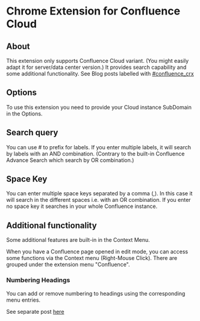 # Chrome Extension for Confluence Cloud

## About
This extension only supports Confluence Cloud variant. (You might easily adapt it for server/data center version.) 
It provides search capability and some additional functionality.
See Blog posts labelled with [#confluence_crx](https://tdalon.blogspot.com/search/label/confluence_crx)

## Options

To use this extension you need to provide your Cloud instance SubDomain in the Options.

## Search query

You can use # to prefix for labels.
If you enter multiple labels, it will search by labels with an AND combination. (Contrary to the built-in Confluence Advance Search which search by OR combination.)

## Space Key

You can enter multiple space keys separated by a comma (,). In this case it will search in the different spaces i.e. with an OR combination.
If you enter no space key it searches in your whole Confluence instance.

## Additional functionality

Some additional features are built-in in the Context Menu.

When you have a Confluence page opened in edit mode, you can access some functions via the Context menu (Right-Mouse Click). There are grouped under the extension menu "Confluence".

### Numbering Headings

You can add or remove numbering to headings using the corresponding menu entries.

See separate post [here](https://tdalon.blogspot.com/2024/03/crx-confluence-numbered-headings.html)

